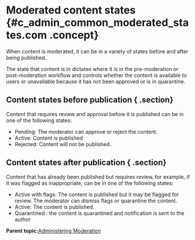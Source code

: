 # Moderated content states {#c_admin_common_moderated_states.com .concept}

When content is moderated, it can be in a variety of states before and after being published.

The state that content is in dictates where it is in the pre-moderation or post-moderation workflow and controls whether the content is available to users or unavailable because it has not been approved or is in quarantine.

## Content states before publication { .section}

Content that requires review and approval before it is published can be in one of the following states:

-   Pending: The moderator can approve or reject the content.
-   Active: Content is published
-   Rejected: Content will not be published.

## Content states after publication { .section}

Content that has already been published but requires review, for example, if it was flagged as inappropriate, can be in one of the following states:

-   Active with flags: The content is published but it may be flagged for review. The moderator can dismiss flags or quarantine the content.
-   Active: The content is published.
-   Quarantined : the content is quarantined and notification is sent to the author

**Parent topic:**[Administering Moderation](../install/c_config_moderation_app.md)

